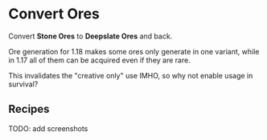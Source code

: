 # Convert Ores

Convert **Stone Ores** to **Deepslate Ores** and back.

Ore generation for 1.18 makes some ores only generate in one variant, while in 1.17 all of them can be acquired even if they are rare.

This invalidates the "creative only" use IMHO, so why not enable usage in survival?  


## Recipes

TODO: add screenshots

